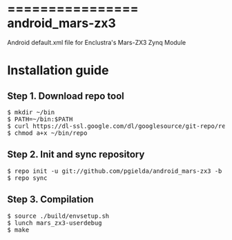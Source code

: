 ================
android_mars-zx3
================

Android default.xml file for Enclustra's Mars-ZX3 Zynq Module

Installation guide
==================


Step 1. Download repo tool
--------------------------

<pre>
$ mkdir ~/bin
$ PATH=~/bin:$PATH
$ curl https://dl-ssl.google.com/dl/googlesource/git-repo/repo > ~/bin/repo
$ chmod a+x ~/bin/repo
</pre>

Step 2. Init and sync repository
--------------------------------

<pre>
$ repo init -u git://github.com/pgielda/android_mars-zx3 -b master -m default.xml
$ repo sync
</pre>

Step 3. Compilation
-------------------

<pre>
$ source ./build/envsetup.sh
$ lunch mars_zx3-userdebug
$ make
</pre>



